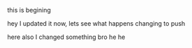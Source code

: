 this is begining

hey I updated it now, lets see what happens
changing to push

here also I changed something bro he he
